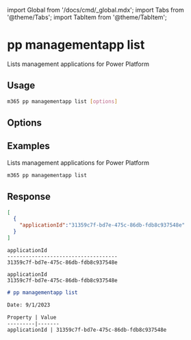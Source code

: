 <!-- DISCLAIMER: All secrets, passwords, and sensitive values in this document are examples only and not real credentials. -->
import Global from '/docs/cmd/_global.mdx';
import Tabs from '@theme/Tabs';
import TabItem from '@theme/TabItem';

# pp managementapp list

Lists management applications for Power Platform

## Usage

```sh
m365 pp managementapp list [options]
```

## Options

<Global />

## Examples

Lists management applications for Power Platform

```sh
m365 pp managementapp list
```

## Response

<Tabs>
  <TabItem value="JSON">

  ```json
  [
    {
      "applicationId":"31359c7f-bd7e-475c-86db-fdb8c937548e"
    }
  ]
  ```

  </TabItem>
  <TabItem value="Text">

  ```text
  applicationId
  ------------------------------------
  31359c7f-bd7e-475c-86db-fdb8c937548e
  ```

  </TabItem>
  <TabItem value="CSV">

  ```csv
  applicationId
  31359c7f-bd7e-475c-86db-fdb8c937548e
  ```

  </TabItem>
  <TabItem value="Markdown">

  ```md
  # pp managementapp list

  Date: 9/1/2023

  Property | Value
  ---------|-------
  applicationId | 31359c7f-bd7e-475c-86db-fdb8c937548e
  ```

  </TabItem>
</Tabs>

